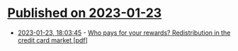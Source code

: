 # [Published on 2023-01-23](index.md)

* [2023-01-23, 18:03:45](https://news.ycombinator.com/item?id=34492502) - [Who pays for your rewards? Redistribution in the credit card market [pdf]](https://www.federalreserve.gov/econres/feds/files/2023007pap.pdf)
